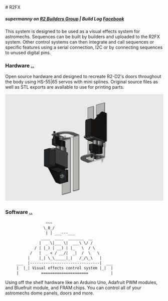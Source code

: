 #<a name="r2fx"></a> R2FX 
#####  supermanny on [R2 Builders Group](http://www.astromech.net) | Build Log [Facebook](https://www.facebook.com/supermannys.artoo.detoo/)


This system is designed to be used as a visual effects system for astromechs.  Sequences can be built by builders and uploaded to the R2FX system.  Other control systems can then integrate and call sequences or specific features using a serial connection, I2C or by connecting sequences to unused digital pins.

### Hardware _[..](#r2fx)_
Open source hardware and designed to recreate R2-D2's doors throughout the body using HS-55|65 servos with mini splines.  Original source files as well as STL exports are available to use for printing parts. 

![](Media/body_servo_system.png)

### Software  _[..](#r2fx)_
```
                  ~~~
                 \_0_/
                  | | ___---___
                ____  ____  _______  __
               |  _ \|___ \|  ___\ \/ /
             / | |_) | __) | |_   \  / \
           /   |  _ < / __/|  _|  /  \   \
          |    |_| \_\_____|_|   /_/\_\   |
     ___  |-------------------------------|  ___
     |  |_| Visual effects control system |_|  |
     |          =====================          |

```

Using off the shelf hardware like an Arduino Uno, Adafruit PWM modules, and Bluefruit module, and FRAM chips.  You can control all of your astromechs dome panels, doors and more.  


